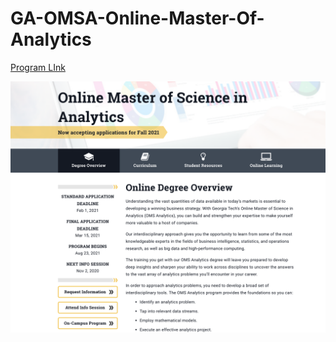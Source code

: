 # GA-OMSA-Online-Master-Of-Analytics
 
[Program LInk](https://pe.gatech.edu/degrees/analytics)

![Program Page](https://github.com/Alexxxalot/GA-OMSA-Online-Master-Of-Analytics/blob/main/Readme/ProgramPage.png?raw=true)
